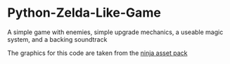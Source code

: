 # Python-Zelda-Like-Game
A simple game with enemies, simple upgrade mechanics, a useable magic system, and a backing soundtrack


The graphics for this code are taken from the [ninja asset pack](https://pixel-boy.itch.io/ninja-adventure-asset-pack)
